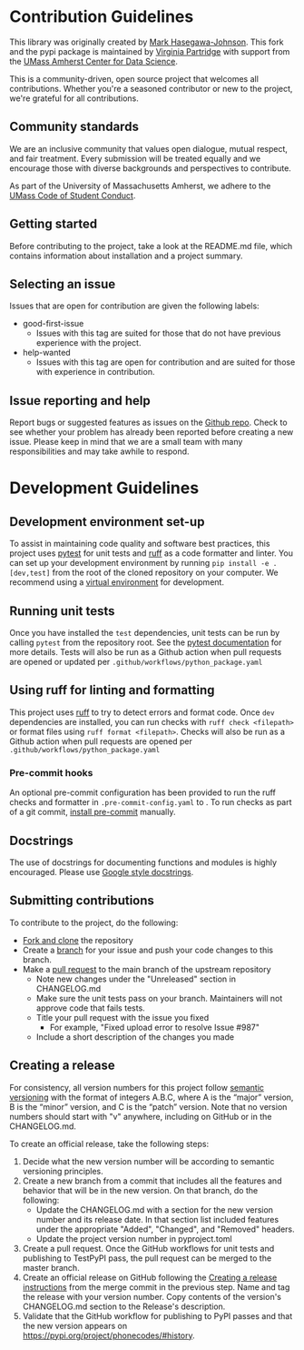# Contribution Guidelines
This library was originally created by [Mark Hasegawa-Johnson](https://github.com/jhasegaw). This fork and the pypi package is maintained by [Virginia Partridge](https://github.com/ginic) with support from the [UMass Amherst Center for Data Science](https://ds.cs.umass.edu).

This is a community-driven, open source project that welcomes all contributions. Whether you're a seasoned contributor or new to the project, we're grateful for all contributions. 

## Community standards 
We are an inclusive community that values open dialogue, mutual respect, and fair treatment. Every submission will be treated equally and we encourage those with diverse backgrounds and perspectives to contribute. 

As part of the University of Massachusetts Amherst, we adhere to the [UMass Code of Student Conduct](https://www.umass.edu/dean_students/codeofconduct).

## Getting started 
Before contributing to the project, take a look at the README.md file, which contains information about installation and a project summary. 

## Selecting an issue
Issues that are open for contribution are given the following labels:
- good-first-issue
  - Issues with this tag are suited for those that do not have previous experience with the project.
- help-wanted
  - Issues with this tag are open for contribution and are suited for those with experience in contribution. 

## Issue reporting and help
Report bugs or suggested features as issues on the [Github repo](https://github.com/ginic/phonecodes). Check to see whether your problem has already been reported before creating a new issue. Please keep in mind that we are a small team with many responsibilities and may take awhile to respond. 

# Development Guidelines
## Development environment set-up
To assist in maintaining code quality and software best practices, this project uses [pytest](https://docs.pytest.org) for unit tests and [ruff](https://github.com/astral-sh/ruff) as a code formatter and linter. You can set up your development environment by running `pip install -e .[dev,test]` from the root of the cloned repository on your computer. We recommend using a [virtual environment](https://realpython.com/python-virtual-environments-a-primer/) for development. 

## Running unit tests
Once you have installed the `test` dependencies, unit tests can be run by calling `pytest` from the repository root. See the [pytest documentation](https://docs.pytest.org) for more details. Tests will also be run as a Github action when pull requests are opened or updated per `.github/workflows/python_package.yaml`

## Using ruff for linting and formatting
This project uses [ruff](https://docs.astral.sh/ruff/) to try to detect errors and format code. Once `dev` dependencies are installed, you can run checks with `ruff check <filepath>` or format files using `ruff format <filepath>`. Checks will also be run as a Github action when pull requests are opened per `.github/workflows/python_package.yaml`

### Pre-commit hooks
An optional pre-commit configuration has been provided to run the ruff checks and formatter in `.pre-commit-config.yaml` to . To run checks as part of a git commit, [install pre-commit](https://pre-commit.com/#install) manually.

## Docstrings
The use of docstrings for documenting functions and modules is highly encouraged. Please use [Google style docstrings](https://google.github.io/styleguide/pyguide.html#38-comments-and-docstrings). 

## Submitting contributions
To contribute to the project, do the following:
- [Fork and clone](https://docs.github.com/en/get-started/quickstart/fork-a-repo) the repository
- Create a [branch](https://docs.github.com/en/pull-requests/collaborating-with-pull-requests/proposing-changes-to-your-work-with-pull-requests/creating-and-deleting-branches-within-your-repository) for your issue and push your code changes to this branch.
- Make a [pull request](https://docs.github.com/en/pull-requests/collaborating-with-pull-requests/proposing-changes-to-your-work-with-pull-requests/creating-a-pull-request) to the main branch of the upstream repository
  - Note new changes under the "Unreleased" section in CHANGELOG.md
  - Make sure the unit tests pass on your branch. Maintainers will not approve code that fails tests. 
  - Title your pull request with the issue you fixed
    - For example, "Fixed upload error to resolve Issue #987"
  - Include a short description of the changes you made

## Creating a release
For consistency, all version numbers for this project follow [semantic versioning](https://semver.org) with the format of integers A.B.C, where A is the “major” version, B is the “minor” version, and C is the “patch” version. Note that no version numbers should start with "v" anywhere, including on GitHub or in the CHANGELOG.md. 

To create an official release, take the following steps:
1. Decide what the new version number will be according to semantic versioning principles.
2. Create a new branch from a commit that includes all the features and behavior that will be in the new version. On that branch, do the following:
    - Update the CHANGELOG.md with a section for the new version number and its release date. In that section list included features under the appropriate "Added", "Changed", and "Removed" headers. 
    - Update the project version number in pyproject.toml
3. Create a pull request. Once the GitHub workflows for unit tests and publishing to TestPyPI pass, the pull request can be merged to the master branch. 
4. Create an official release on GitHub following the [Creating a release instructions](https://docs.github.com/en/repositories/releasing-projects-on-github/managing-releases-in-a-repository#creating-a-release) from the merge commit in the previous step. Name and tag the release with your version number. Copy contents of the version's CHANGELOG.md section to the Release's description. 
5. Validate that the GitHub workflow for publishing to PyPI passes and that the new version appears on https://pypi.org/project/phonecodes/#history. 
